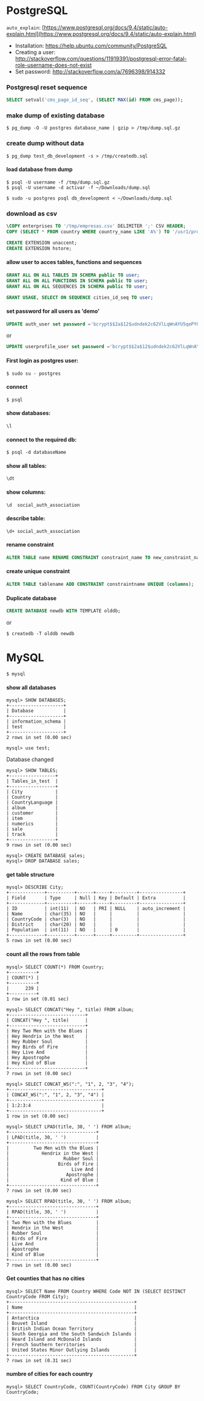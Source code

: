 # PostgreSQL

`auto_explain`: [https://www.postgresql.org/docs/9.4/static/auto-explain.html](https://www.postgresql.org/docs/9.4/static/auto-explain.html)

* Installation: https://help.ubuntu.com/community/PostgreSQL
* Creating a user: http://stackoverflow.com/questions/11919391/postgresql-error-fatal-role-username-does-not-exist
* Set password: http://stackoverflow.com/a/7696398/914332
 
### Postgresql reset sequence

```sql
SELECT setval('cms_page_id_seq', (SELECT MAX(id) FROM cms_page));
```

### make dump of existing database

    $ pg_dump -O -U postgres database_name | gzip > /tmp/dump.sql.gz

### create dump without data

    $ pg_dump test_db_development -s > /tmp/createdb.sql

#### load database from dump

    $ psql -U username -f /tmp/dump.sql.gz
    $ psql -U username -d activar -f ~/Downloads/dump.sql

    $ sudo -u postgres psql db_development < ~/Downloads/dump.sql
    
### download as csv

```sql
\COPY enterprises TO '/tmp/empresas.csv' DELIMITER ';' CSV HEADER;
COPY (SELECT * FROM country WHERE country_name LIKE 'A%') TO '/usr1/proj/bray/sql/a_list_countries.copy';
```

```sql
CREATE EXTENSION unaccent;
CREATE EXTENSION hstore;
```

#### allow user to acces tables, functions and sequences
```sql
GRANT ALL ON ALL TABLES IN SCHEMA public TO user;
GRANT ALL ON ALL FUNCTIONS IN SCHEMA public TO user;
GRANT ALL ON ALL SEQUENCES IN SCHEMA public TO user;
```
```sql
GRANT USAGE, SELECT ON SEQUENCE cities_id_seq TO user;
```


#### set password for all users as 'demo'
```sql
UPDATE auth_user set password ='bcrypt$$2a$12$udndek2c62VlLqWnAYU5qePYQ7SS9rmfnxIuGNhGR4EMfFadQsMuG';
```
or 
```sql
UPDATE userprofile_user set password ='bcrypt$$2a$12$udndek2c62VlLqWnAYU5qePYQ7SS9rmfnxIuGNhGR4EMfFadQsMuG';
```

#### First login as postgres user:

    $ sudo su - postgres

#### connect

    $ psql

#### show databases:

    \l

#### connect to the required db: 

    $ psql -d databaseName

#### show all tables:

    \dt

#### show columns:

    \d  social_auth_association

#### describe table:

    \d+ social_auth_association

#### rename constraint 
```sql
ALTER TABLE name RENAME CONSTRAINT constraint_name TO new_constraint_name;
```
#### create unique constraint
```sql
ALTER TABLE tablename ADD CONSTRAINT constraintname UNIQUE (columns);
```
#### Duplicate database 
```sql
CREATE DATABASE newdb WITH TEMPLATE olddb;
```
or

    $ createdb -T olddb newdb


# MySQL

    $ mysql

#### show all databases 

    mysql> SHOW DATABASES;
    +--------------------+
    | Database           |
    +--------------------+
    | information_schema |
    | test               |
    +--------------------+
    2 rows in set (0.00 sec)

    mysql> use test;

Database changed

    mysql> SHOW TABLES;
    +-----------------+
    | Tables_in_test  |
    +-----------------+
    | City            |
    | Country         |
    | CountryLanguage |
    | album           |
    | customer        |
    | item            |
    | numerics        |
    | sale            |
    | track           |
    +-----------------+
    9 rows in set (0.00 sec)

    mysql> CREATE DATABASE sales;
    mysql> DROP DATABASE sales;

#### get table structure

    mysql> DESCRIBE City;
    +-------------+----------+------+-----+---------+----------------+
    | Field       | Type     | Null | Key | Default | Extra          |
    +-------------+----------+------+-----+---------+----------------+
    | ID          | int(11)  | NO   | PRI | NULL    | auto_increment |
    | Name        | char(35) | NO   |     |         |                |
    | CountryCode | char(3)  | NO   |     |         |                |
    | District    | char(20) | NO   |     |         |                |
    | Population  | int(11)  | NO   |     | 0       |                |
    +-------------+----------+------+-----+---------+----------------+
    5 rows in set (0.00 sec)

#### count all the rows from table

    mysql> SELECT COUNT(*) FROM Country;
    +----------+
    | COUNT(*) |
    +----------+
    |      239 |
    +----------+
    1 row in set (0.01 sec)

    mysql> SELECT CONCAT("Hey ", title) FROM album;
    +----------------------------+
    | CONCAT("Hey ", title)      |
    +----------------------------+
    | Hey Two Men with the Blues |
    | Hey Hendrix in the West    |
    | Hey Rubber Soul            |
    | Hey Birds of Fire          |
    | Hey Live And               |
    | Hey Apostrophe             |
    | Hey Kind of Blue           |
    +----------------------------+
    7 rows in set (0.00 sec)

    mysql> SELECT CONCAT_WS(":", "1", 2, "3", "4");
    +----------------------------------+
    | CONCAT_WS(":", "1", 2, "3", "4") |
    +----------------------------------+
    | 1:2:3:4                          |
    +----------------------------------+
    1 row in set (0.00 sec)

    mysql> SELECT LPAD(title, 30, ' ') FROM album;
    +--------------------------------+
    | LPAD(title, 30, ' ')           |
    +--------------------------------+
    |         Two Men with the Blues |
    |            Hendrix in the West |
    |                    Rubber Soul |
    |                  Birds of Fire |
    |                       Live And |
    |                     Apostrophe |
    |                   Kind of Blue |
    +--------------------------------+
    7 rows in set (0.00 sec)

    mysql> SELECT RPAD(title, 30, ' ') FROM album;
    +--------------------------------+
    | RPAD(title, 30, ' ')           |
    +--------------------------------+
    | Two Men with the Blues         |
    | Hendrix in the West            |
    | Rubber Soul                    |
    | Birds of Fire                  |
    | Live And                       |
    | Apostrophe                     |
    | Kind of Blue                   |
    +--------------------------------+
    7 rows in set (0.00 sec)

#### Get counties that has no cities

    mysql> SELECT Name FROM Country WHERE Code NOT IN (SELECT DISTINCT CountryCode FROM City);
    +----------------------------------------------+
    | Name                                         |
    +----------------------------------------------+
    | Antarctica                                   |
    | Bouvet Island                                |
    | British Indian Ocean Territory               |
    | South Georgia and the South Sandwich Islands |
    | Heard Island and McDonald Islands            |
    | French Southern territories                  |
    | United States Minor Outlying Islands         |
    +----------------------------------------------+
    7 rows in set (0.31 sec)

#### numbre of cities for each country

    mysql> SELECT CountryCode, COUNT(CountryCode) FROM City GROUP BY CountryCode;
